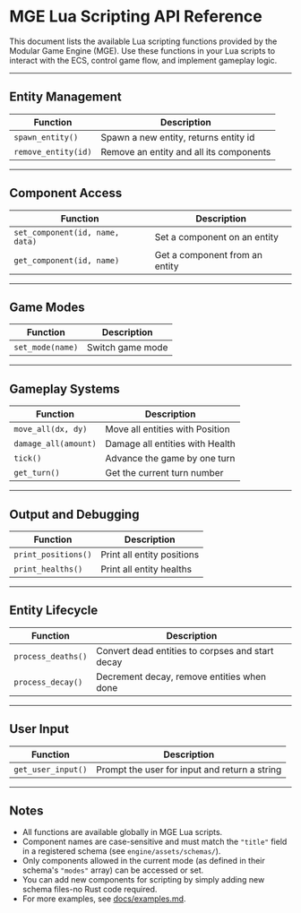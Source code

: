 # MGE Lua Scripting API Reference

This document lists the available Lua scripting functions provided by the Modular Game Engine (MGE).
Use these functions in your Lua scripts to interact with the ECS, control game flow, and implement gameplay logic.

---

## Entity Management

| Function            | Description                             |
| ------------------- | --------------------------------------- |
| `spawn_entity()`    | Spawn a new entity, returns entity id   |
| `remove_entity(id)` | Remove an entity and all its components |

---

## Component Access

| Function                        | Description                    |
| ------------------------------- | ------------------------------ |
| `set_component(id, name, data)` | Set a component on an entity   |
| `get_component(id, name)`       | Get a component from an entity |

---

## Game Modes

| Function         | Description      |
| ---------------- | ---------------- |
| `set_mode(name)` | Switch game mode |

---

## Gameplay Systems

| Function             | Description                     |
| -------------------- | ------------------------------- |
| `move_all(dx, dy)`   | Move all entities with Position |
| `damage_all(amount)` | Damage all entities with Health |
| `tick()`             | Advance the game by one turn    |
| `get_turn()`         | Get the current turn number     |

---

## Output and Debugging

| Function            | Description                |
| ------------------- | -------------------------- |
| `print_positions()` | Print all entity positions |
| `print_healths()`   | Print all entity healths   |

---

## Entity Lifecycle

| Function           | Description                                      |
| ------------------ | ------------------------------------------------ |
| `process_deaths()` | Convert dead entities to corpses and start decay |
| `process_decay()`  | Decrement decay, remove entities when done       |

---

## User Input

| Function           | Description                                   |
| ------------------ | --------------------------------------------- |
| `get_user_input()` | Prompt the user for input and return a string |

---

## Notes

- All functions are available globally in MGE Lua scripts.
- Component names are case-sensitive and must match the `"title"` field in a registered schema (see `engine/assets/schemas/`).
- Only components allowed in the current mode (as defined in their schema's `"modes"` array) can be accessed or set.
- You can add new components for scripting by simply adding new schema files-no Rust code required.
- For more examples, see [docs/examples.md](examples.md).
